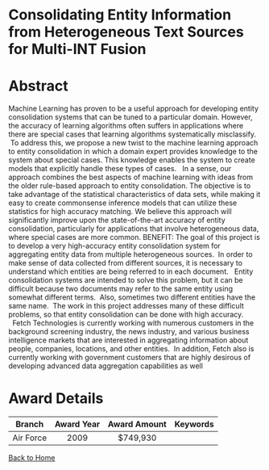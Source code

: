 
Consolidating Entity Information from Heterogeneous Text Sources for Multi-INT Fusion
=====================================================================================

# Abstract


Machine Learning has proven to be a useful approach for developing entity consolidation systems that can be tuned to a particular domain. However, the accuracy of learning algorithms often suffers in applications where there are special cases that learning algorithms systematically misclassify.  To address this, we propose a new twist to the machine learning approach to entity consolidation in which a domain expert provides knowledge to the system about special cases. This knowledge enables the system to create models that explicitly handle these types of cases.   In a sense, our approach combines the best aspects of machine learning with ideas from the older rule-based approach to entity consolidation. The objective is to take advantage of the statistical characteristics of data sets, while making it easy to create commonsense inference models that can utilize these statistics for high accuracy matching. We believe this approach will significantly improve upon the state-of-the-art accuracy of entity consolidation, particularly for applications that involve heterogeneous data, where special cases are more common.  BENEFIT: The goal of this project is to develop a very high-accuracy entity consolidation system for aggregating entity data from multiple heterogeneous sources.  In order to make sense of data collected from different sources, it is necessary to understand which entities are being referred to in each document.   Entity consolidation systems are intended to solve this problem, but it can be difficult because two documents may refer to the same entity using somewhat different terms.  Also, sometimes two different entities have the same name.  The work in this project addresses many of these difficult problems, so that entity consolidation can be done with high accuracy.   Fetch Technologies is currently working with numerous customers in the background screening industry, the news industry, and various business intelligence markets that are interested in aggregating information about people, companies, locations, and other entities.  In addition, Fetch also is currently working with government customers that are highly desirous of developing advanced data aggregation capabilities as well  

# Award Details

|Branch|Award Year|Award Amount|Keywords|
| :---: | :---: | :---: | :---: |
|Air Force|2009|$749,930||
  
  


[Back to Home](https://github.com/chrischow/dod_sbir_awards/Reports/DJ/#1306)